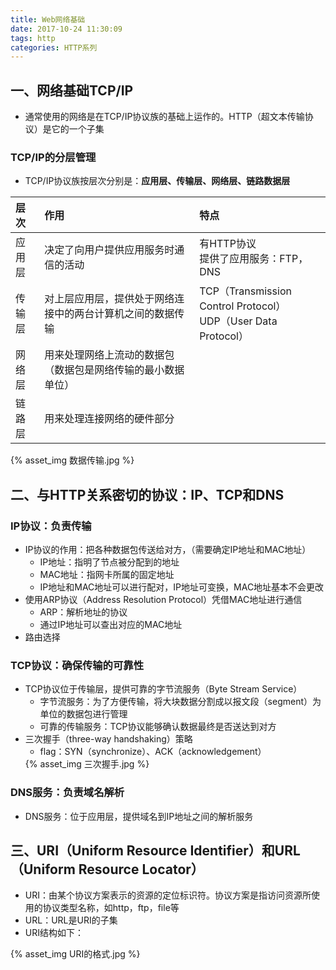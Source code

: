 ```yaml
---
title: Web网络基础
date: 2017-10-24 11:30:09
tags: http
categories: HTTP系列
---
```


## 一、网络基础TCP/IP
* 通常使用的网络是在TCP/IP协议族的基础上运作的。HTTP（超文本传输协议）是它的一个子集

### TCP/IP的分层管理
* TCP/IP协议族按层次分别是：**应用层、传输层、网络层、链路数据层**

|层次|作用|特点|
|:--|:--|:--|
|应用层|决定了向用户提供应用服务时通信的活动|有HTTP协议<br/>提供了应用服务：FTP，DNS|
|传输层|对上层应用层，提供处于网络连接中的两台计算机之间的数据传输|TCP（Transmission Control Protocol）<br/>UDP（User Data Protocol）|
|网络层|用来处理网络上流动的数据包（数据包是网络传输的最小数据单位）||
|链路层|用来处理连接网络的硬件部分||

<div style="max-width:600px">
{% asset_img 数据传输.jpg %}
</div>

## 二、与HTTP关系密切的协议：IP、TCP和DNS
### IP协议：负责传输
* IP协议的作用：把各种数据包传送给对方，（需要确定IP地址和MAC地址）
  - IP地址：指明了节点被分配到的地址
  - MAC地址：指网卡所属的固定地址
  - IP地址和MAC地址可以进行配对，IP地址可变换，MAC地址基本不会更改
* 使用ARP协议（Address Resolution Protocol）凭借MAC地址进行通信
  - ARP：解析地址的协议
  - 通过IP地址可以查出对应的MAC地址
* 路由选择

### TCP协议：确保传输的可靠性
* TCP协议位于传输层，提供可靠的字节流服务（Byte Stream Service）
  - 字节流服务：为了方便传输，将大块数据分割成以报文段（segment）为单位的数据包进行管理
  - 可靠的传输服务：TCP协议能够确认数据最终是否送达到对方
* 三次握手（three-way handshaking）策略
  - flag：SYN（synchronize）、ACK（acknowledgement）
  <div style="max-width:600px">
  {% asset_img 三次握手.jpg %}
  </div>

### DNS服务：负责域名解析
* DNS服务：位于应用层，提供域名到IP地址之间的解析服务

## 三、URI（Uniform Resource Identifier）和URL（Uniform Resource Locator）
* URI：由某个协议方案表示的资源的定位标识符。协议方案是指访问资源所使用的协议类型名称，如http，ftp，file等
* URL：URL是URI的子集
* URI结构如下：
<div style="max-width:600px">
{% asset_img URI的格式.jpg %}
</div>
